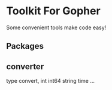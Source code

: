 Toolkit For Gopher
==========

Some convenient tools make code easy!

## Packages
 ## converter
 type convert, int int64 string time ...
